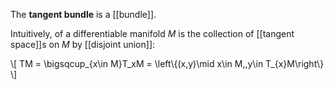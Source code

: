 The **tangent bundle** is a [[bundle]].

Intuitively, of a differentiable manifold $M$ is the collection of [[tangent space]]s on $M$ by [[disjoint union]]:

\\[
TM = \bigsqcup_{x\in M}T_xM = \left\\{(x,y)\mid x\in M,\,y\in T_{x}M\right\\}
\\]

